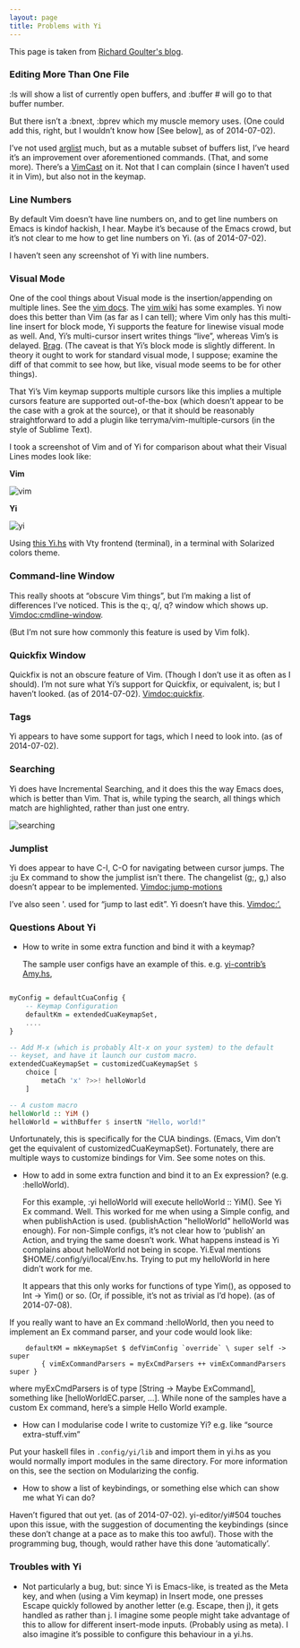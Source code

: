 ```yaml
---
layout: page
title: Problems with Yi
---
```


This page is taken from [Richard Goulter's blog](http://rgoulter.com/blog/yi.html).

### Editing More Than One File

:ls will show a list of currently open buffers, and :buffer # will go to that buffer number.

But there isn’t a :bnext, :bprev which my muscle memory uses.
(One could add this, right, but I wouldn’t know how [See below], as of 2014-07-02).

I’ve not used [arglist](http://vimdoc.sourceforge.net/htmldoc/editing.html#arglist) much, but as a mutable subset of buffers list, I’ve heard it’s an improvement over aforementioned commands. (That, and some more).
There’s a [VimCast](http://vimcasts.org/episodes/meet-the-arglist/) on it.
Not that I can complain (since I haven’t used it in Vim), but also not in the keymap.

### Line Numbers

By default Vim doesn’t have line numbers on, and to get line numbers on Emacs is kindof hackish, I hear.
Maybe it’s because of the Emacs crowd, but it’s not clear to me how to get line numbers on Yi. (as of 2014-07-02).

I haven’t seen any screenshot of Yi with line numbers.

### Visual Mode

One of the cool things about Visual mode is the insertion/appending on multiple lines.
See the [vim docs](http://vimdoc.sourceforge.net/htmldoc/visual.html#v_b_I). The [vim wiki](http://vim.wikia.com/wiki/Inserting_text_in_multiple_lines) has some examples.
Yi now does this better than Vim (as far as I can tell); where Vim only has this multi-line insert for block mode, Yi supports the feature for linewise visual mode as well. And, Yi’s multi-cursor insert writes things “live”, whereas Vim’s is delayed. [Brag](https://github.com/yi-editor/yi/commit/caa06cadbdbd140dc837e042c89a972323386671). (The caveat is that Yi’s block mode is slightly different. In theory it ought to work for standard visual mode, I suppose; examine the diff of that commit to see how, but like, visual mode seems to be for other things).

That Yi’s Vim keymap supports multiple cursors like this implies a multiple cursors feature are supported out-of-the-box (which doesn’t appear to be the case with a grok at the source), or that it should be reasonably straightforward to add a plugin like terryma/vim-multiple-cursors (in the style of Sublime Text).

I took a screenshot of Vim and of Yi for comparison about what their Visual Lines modes look like:

**Vim**

![vim](http://i.imgur.com/POtRl7m.png)

**Yi**

![yi](http://i.imgur.com/0h2erqm.png)

Using [this Yi.hs](https://github.com/rgoulter/dotfiles/blob/28b9712fc66c84121eed82113ab61c66b7d699f3/yi.hs) with Vty frontend (terminal), in a terminal with Solarized colors theme.

### Command-line Window

This really shoots at “obscure Vim things”, but I’m making a list of differences I’ve noticed. This is the q:, q/, q? window which shows up. [Vimdoc:cmdline-window](http://vimdoc.sourceforge.net/htmldoc/cmdline.html#cmdline-window).

(But I’m not sure how commonly this feature is used by Vim folk).

### Quickfix Window

Quickfix is not an obscure feature of Vim. (Though I don’t use it as often as I should). I’m not sure what Yi’s support for Quickfix, or equivalent, is; but I haven’t looked. (as of 2014-07-02). [Vimdoc:quickfix](http://vimdoc.sourceforge.net/htmldoc/quickfix.html).

### Tags

Yi appears to have some support for tags, which I need to look into. (as of 2014-07-02).

### Searching

Yi does have Incremental Searching, and it does this the way Emacs does, which is better than Vim.
That is, while typing the search, all things which match are highlighted, rather than just one entry.

![searching](http://i.imgur.com/QE5fNXu.png)

### Jumplist

Yi does appear to have C-I, C-O for navigating between cursor jumps.
The :ju Ex command to show the jumplist isn’t there.
The changelist (g;, g,) also doesn’t appear to be implemented. [Vimdoc:jump-motions](http://vimdoc.sourceforge.net/htmldoc/motion.html#jump-motions)

I’ve also seen '. used for “jump to last edit”. Yi doesn’t have this.
[Vimdoc:’.](http://vimdoc.sourceforge.net/htmldoc/motion.html#'.)

### Questions About Yi

* How to write in some extra function and bind it with a keymap?

    The sample user configs have an example of this. e.g. [yi-contrib’s Amy.hs](https://github.com/yi-editor/yi/blob/master/yi-contrib/src/Yi/Config/Users/Amy.hs),

~~~ haskell

myConfig = defaultCuaConfig {
    -- Keymap Configuration
    defaultKm = extendedCuaKeymapSet,
    ....
}

-- Add M-x (which is probably Alt-x on your system) to the default
-- keyset, and have it launch our custom macro.
extendedCuaKeymapSet = customizedCuaKeymapSet $
    choice [
        metaCh 'x' ?>>! helloWorld
    ]

-- A custom macro
helloWorld :: YiM ()
helloWorld = withBuffer $ insertN "Hello, world!"

~~~

Unfortunately, this is specifically for the CUA bindings. (Emacs, Vim don’t get the equivalent of customizedCuaKeymapSet).
Fortunately, there are multiple ways to customize bindings for Vim. See some notes on this.

* How to add in some extra function and bind it to an Ex expression? (e.g. :helloWorld).

    For this example, :yi helloWorld will execute helloWorld :: YiM(). See Yi Ex command. Well. This worked for me when using a Simple config, and when publishAction is used. (publishAction "helloWorld" helloWorld was enough).
    For non-Simple configs, it’s not clear how to ‘publish’ an Action, and trying the same doesn’t work. What happens instead is Yi complains about helloWorld not being in scope. Yi.Eval mentions $HOME/.config/yi/local/Env.hs. Trying to put my helloWorld in here didn’t work for me.

    It appears that this only works for functions of type Yim(), as opposed to Int -> Yim() or so. (Or, if possible, it’s not as trivial as I’d hope). (as of 2014-07-08).

If you really want to have an Ex command :helloWorld, then you need to implement an Ex command parser, and your code would look like:

        defaultKM = mkKeymapSet $ defVimConfig `override` \ super self -> super
            { vimExCommandParsers = myExCmdParsers ++ vimExCommandParsers super }
where myExCmdParsers is of type [String -> Maybe ExCommand], something like [helloWorldEC.parser, ...]. While none of the samples have a custom Ex command, here’s a simple Hello World example.

* How can I modularise code I write to customize Yi? e.g. like “source extra-stuff.vim”

Put your haskell files in ```.config/yi/lib``` and import them in yi.hs as you would normally import modules in the same directory. For more information on this, see the section on Modularizing the config.

* How to show a list of keybindings, or something else which can show me what Yi can do?

Haven’t figured that out yet. (as of 2014-07-02).
yi-editor/yi#504 touches upon this issue, with the suggestion of documenting the keybindings (since these don’t change at a pace as to make this too awful).
Those with the programming bug, though, would rather have this done ‘automatically’.

### Troubles with Yi

* Not particularly a bug, but: since Yi is Emacs-like, <Esc> is treated as the Meta key, and when (using a Vim keymap) in Insert mode, one presses Escape quickly followed by another letter (e.g. Escape, then j), it gets handled as <M-j> rather than <Esc>j.
I imagine some people might take advantage of this to allow for different insert-mode inputs. (Probably using <Alt> as meta).
I also imagine it’s possible to configure this behaviour in a yi.hs.
